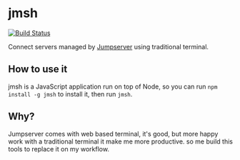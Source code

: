 # jmsh

[![Build Status](https://travis-ci.org/living42/jmsh.svg?branch=master)](https://travis-ci.org/living42/jmsh)

Connect servers managed by [Jumpserver](https://github.com/jumpserver/jumpserver) using traditional terminal.

## How to use it

jmsh is a JavaScript application run on top of Node, so you can run `npm install -g jmsh` to install it, then run `jmsh`.

## Why?

Jumpserver comes with web based terminal, it's good, but more happy work with a traditional terminal it make me more productive. so me build this tools to replace it on my workflow.
